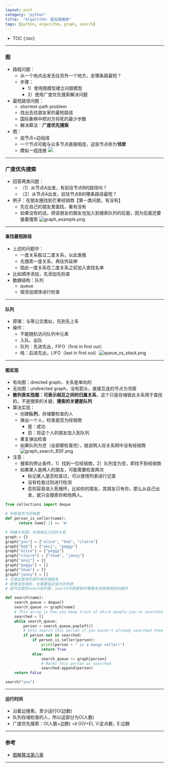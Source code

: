 ```yaml
---
layout: post
category: "python"
title:  "Algorithm: 图及图搜索"
tags: [python, algorithm, graph, search]
---
```


- TOC
{:toc}

---

### 图

* 路程问题：
	* 从一个地点出发去往另外一个地方，走哪条路最短？
	* 步骤：
		* 1）使用图模型建立问题模型
		* 2）使用广度优先搜索解决问题
* 最短路径问题：
	* shortest-path problem
	* 找出去往朋友家的最短路径
	* 国际象棋中把对方将死的最少步数
	* 解决算法：**广度优先搜索**
* 图：
	* 由节点+边组成
	* 一个节点可能与众多节点直接相连，这些节点称为**邻居**
	* 模拟一组连接 ![](https://slidesplayer.com/slide/14609437/90/images/2/%E5%9B%BE%E7%9A%84%E5%9F%BA%E6%9C%AC%E6%A6%82%E5%BF%B5+%E6%9C%89%E5%90%91%E5%9B%BE+G1+%E6%97%A0%E5%90%91%E5%9B%BE+G2+A+B+A+B+E+C+D+C+D+%E7%BB%93%E7%82%B9%E6%88%96+%E9%A1%B6%E7%82%B9%EF%BC%9A+A+B+%E7%BB%93%E7%82%B9%E6%88%96+%E9%A1%B6%E7%82%B9%EF%BC%9A+A+B.jpg)
	
---

### 广度优先搜索

* 回答两类问题：
	* （1）从节点A出发，有前往节点B的路径吗？
	* （2）从节点A出发，前往节点B的哪条路径最短？
* 例子：在朋友圈找到芒果经销商【第一类问题，有没有】
	* 先在自己的朋友里面找，看有没有
	* 如果没有的话，把该朋友的朋友也加入到搜索队列的后面，因为后面还要接着搜索 ![graph_example.png](https://i.loli.net/2020/03/08/6cT3WqAeV7SOiDN.png)

---

#### 查找最短路径

* 上述的问题中：
	* 一度关系胜过二度关系，以此类推
	* 先搜索一度关系，再往外延伸
	* 因此一度关系在二度关系之前加入查找名单
* 比如顺序添加，先添加先检查
* 数据结构：队列
	* queue
	* 按添加顺序进行检查

---

#### 队列

* 原理：与等公交类似，先到先上车
* 操作：
	* 不能随机访问队列中元素
	* 入队、出队
	* 队列：先进先出，FIFO（first in first out）
	* 栈：后进先出，LIFO（last in first out）![queue_vs_stack.png](https://i.loli.net/2020/03/08/VnSdozew4vxqTu7.png)

---

#### 图实现

* 有向图：directed graph，关系是单向的
* 无向图：undirected graph，没有箭头，直接互连的节点为邻居 
* **散列表实现图：可表示相互之间的归属关系**，这个只是存储彼此关系用于查找的，不是搜索的关键，**搜索的关键是队列**
* 算法实现：
	* 创建**队列**，存储要检查的人
	* 弹出一个人，检查是否为经销商
		* 是：成功
		* 否：将这个人的朋友加入到队列
	* 重复弹出检查
	* 如果队列为空（全部都检查完），就说明人际关系网中没有经销商 ![graph_search_BSF.png](https://i.loli.net/2020/03/08/vXxbriZwkl3IfHq.png)
* 注意：
	* 搜索的停止条件，1）找到一位经销商，2）队列变为空，即找不到经销商
	* 如果某人是两人的朋友，可能需要检查两次
		* 标记某人是否检查过，可以使用列表进行记录
		* 没有检查过则进行检测
		* 否则容易进入死循环。比如你的朋友，其朋友只有你，那么从自己出发，就只会搜索你和他两人。

```python
from collections import deque

# 判断是否为经销商
def person_is_seller(name):
      return name[-1] == 'm'

# 构建关系图，存储彼此之间的关系
graph = {}
graph["you"] = ["alice", "bob", "claire"]
graph["bob"] = ["anuj", "peggy"]
graph["alice"] = ["peggy"]
graph["claire"] = ["thom", "jonny"]
graph["anuj"] = []
graph["peggy"] = []
graph["thom"] = []
graph["jonny"] = []
# 注意这里用的是列表存储朋友
# 即使没有朋友，也需要指定值为空列表
# 因为后面的seach是列表，search列表更新时需要支持直接相加的操作

def search(name):
    search_queue = deque()
    search_queue += graph[name]
    # This array is how you keep track of which people you've searched before.
    searched = []
    while search_queue:
        person = search_queue.popleft()
        # Only search this person if you haven't already searched them.
        if person not in searched:
            if person_is_seller(person):
                print(person + " is a mango seller!")
                return True
            else:
                search_queue += graph[person]
                # Marks this person as searched
                searched.append(person)
    return False

search("you")
```

---

#### 运行时间

* 沿着边搜索，至少运行O(边数)
* 队列存储检查的人，所以这部分为O(人数)
* 广度优先搜索：O(人数+边数) =》 O(V+E), V:定点数，E:边数

---

### 参考

* [图解算法第六章]()

---
